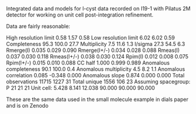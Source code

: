 Integrated data and models for l-cyst data recorded on I19-1 with Pilatus 2M
detector for working on unit cell post-integration refinement.

Data are fairly reasonable:

High resolution limit                           0.58    1.57    0.58
Low resolution limit                            6.02    6.02    0.59
Completeness                                   95.3   100.0    27.7
Multiplicity                                    7.5    11.6     1.3
I/sigma                                        27.3    54.5     6.3
Rmerge(I)                                     0.035   0.029   0.090
Rmerge(I+/-)                                  0.034   0.028   0.088
Rmeas(I)                                      0.037   0.030   0.118
Rmeas(I+/-)                                   0.038   0.030   0.124
Rpim(I)                                       0.012   0.008   0.075
Rpim(I+/-)                                    0.015   0.010   0.088
CC half                                       1.000   0.999   0.989
Anomalous completeness                         90.1   100.0     0.4
Anomalous multiplicity                          4.5     8.2     1.1
Anomalous correlation                         0.085  -0.348   0.000
Anomalous slope                               0.874   0.000   0.000
Total observations                            11715    1227      31
Total unique                                   1556     106      23
Assuming spacegroup: P 21 21 21
Unit cell:
5.428   8.141  12.038
90.000  90.000  90.000

These are the same data used in the small molecule example in dials paper and
is on Zenodo

